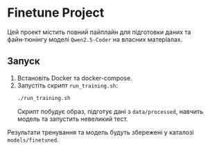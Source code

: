# Finetune Project

Цей проект містить повний пайплайн для підготовки даних та файн‑тюнінгу моделі `Qwen2.5-Coder` на власних матеріалах.

## Запуск

1. Встановіть Docker та docker-compose.
2. Запустіть скрипт `run_training.sh`:
   ```bash
   ./run_training.sh
   ```
   Скрипт побудує образ, підготує дані з `data/processed`, навчить модель та запустить невеликий тест.

Результати тренування та модель будуть збережені у каталозі `models/finetuned`.
